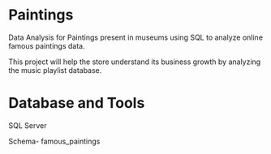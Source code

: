 # Paintings
Data Analysis for Paintings present in museums using SQL to analyze online famous paintings data.

This project will help the store understand its business growth by analyzing the music playlist database.

# Database and Tools
SQL Server

Schema- famous_paintings
